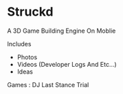 # Struckd
A 3D Game Building Engine On Moblie 

Includes 
- Photos
- Videos (Developer Logs And Etc...)
- Ideas

Games :
DJ Last Stance Trial
